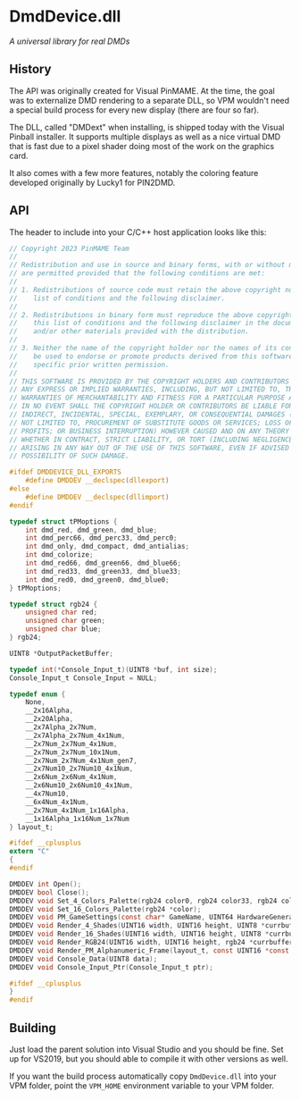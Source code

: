 # DmdDevice.dll

*A universal library for real DMDs*

## History

The API was originally created for Visual PinMAME. At the time, the goal was to
externalize DMD rendering to a separate DLL, so VPM wouldn't need a special
build process for every new display (there are four so far).

The DLL, called "DMDext" when installing, is shipped today with the Visual
Pinball installer. It supports multiple displays as well as a nice virtual
DMD that is fast due to a pixel shader doing most of the work on the graphics
card.

It also comes with a few more features, notably the coloring feature developed
originally by Lucky1 for PIN2DMD.

## API

The header to include into your C/C++ host application looks like this:

```c
// Copyright 2023 PinMAME Team
// 
// Redistribution and use in source and binary forms, with or without modification,
// are permitted provided that the following conditions are met:
// 
// 1. Redistributions of source code must retain the above copyright notice, this
//    list of conditions and the following disclaimer.
// 
// 2. Redistributions in binary form must reproduce the above copyright notice, 
//    this list of conditions and the following disclaimer in the documentation 
//    and/or other materials provided with the distribution.
// 
// 3. Neither the name of the copyright holder nor the names of its contributors may
//    be used to endorse or promote products derived from this software without 
//    specific prior written permission.
// 
// THIS SOFTWARE IS PROVIDED BY THE COPYRIGHT HOLDERS AND CONTRIBUTORS “AS IS” AND 
// ANY EXPRESS OR IMPLIED WARRANTIES, INCLUDING, BUT NOT LIMITED TO, THE IMPLIED 
// WARRANTIES OF MERCHANTABILITY AND FITNESS FOR A PARTICULAR PURPOSE ARE DISCLAIMED.
// IN NO EVENT SHALL THE COPYRIGHT HOLDER OR CONTRIBUTORS BE LIABLE FOR ANY DIRECT, 
// INDIRECT, INCIDENTAL, SPECIAL, EXEMPLARY, OR CONSEQUENTIAL DAMAGES (INCLUDING, BUT
// NOT LIMITED TO, PROCUREMENT OF SUBSTITUTE GOODS OR SERVICES; LOSS OF USE, DATA, OR
// PROFITS; OR BUSINESS INTERRUPTION) HOWEVER CAUSED AND ON ANY THEORY OF LIABILITY, 
// WHETHER IN CONTRACT, STRICT LIABILITY, OR TORT (INCLUDING NEGLIGENCE OR OTHERWISE)
// ARISING IN ANY WAY OUT OF THE USE OF THIS SOFTWARE, EVEN IF ADVISED OF THE 
// POSSIBILITY OF SUCH DAMAGE.

#ifdef DMDDEVICE_DLL_EXPORTS
	#define DMDDEV __declspec(dllexport) 
#else
	#define DMDDEV __declspec(dllimport) 
#endif

typedef struct tPMoptions {
	int dmd_red, dmd_green, dmd_blue;
	int dmd_perc66, dmd_perc33, dmd_perc0;
	int dmd_only, dmd_compact, dmd_antialias;
	int dmd_colorize;
	int dmd_red66, dmd_green66, dmd_blue66;
	int dmd_red33, dmd_green33, dmd_blue33;
	int dmd_red0, dmd_green0, dmd_blue0;
} tPMoptions;

typedef struct rgb24 {
	unsigned char red;
	unsigned char green;
	unsigned char blue;
} rgb24;

UINT8 *OutputPacketBuffer;

typedef int(*Console_Input_t)(UINT8 *buf, int size);
Console_Input_t Console_Input = NULL;

typedef enum { 
	None,
	__2x16Alpha, 
	__2x20Alpha, 
	__2x7Alpha_2x7Num, 
	__2x7Alpha_2x7Num_4x1Num, 
	__2x7Num_2x7Num_4x1Num, 
	__2x7Num_2x7Num_10x1Num, 
	__2x7Num_2x7Num_4x1Num_gen7, 
	__2x7Num10_2x7Num10_4x1Num,
	__2x6Num_2x6Num_4x1Num,
	__2x6Num10_2x6Num10_4x1Num,
	__4x7Num10,
	__6x4Num_4x1Num,
	__2x7Num_4x1Num_1x16Alpha,
	__1x16Alpha_1x16Num_1x7Num
} layout_t;

#ifdef __cplusplus
extern "C"
{
#endif

DMDDEV int Open();
DMDDEV bool Close();
DMDDEV void Set_4_Colors_Palette(rgb24 color0, rgb24 color33, rgb24 color66, rgb24 color100);
DMDDEV void Set_16_Colors_Palette(rgb24 *color);
DMDDEV void PM_GameSettings(const char* GameName, UINT64 HardwareGeneration, const tPMoptions &Options);
DMDDEV void Render_4_Shades(UINT16 width, UINT16 height, UINT8 *currbuffer);
DMDDEV void Render_16_Shades(UINT16 width, UINT16 height, UINT8 *currbuffer);
DMDDEV void Render_RGB24(UINT16 width, UINT16 height, rgb24 *currbuffer);
DMDDEV void Render_PM_Alphanumeric_Frame(layout_t, const UINT16 *const seg_data, const UINT16 *const seg_data2);
DMDDEV void Console_Data(UINT8 data);
DMDDEV void Console_Input_Ptr(Console_Input_t ptr);

#ifdef __cplusplus
}
#endif
```

## Building

Just load the parent solution into Visual Studio and you should be fine. Set up
for VS2019, but you should able to compile it with other versions as well.

If you want the build process automatically copy `DmdDevice.dll` into your VPM
folder, point the `VPM_HOME` environment variable to your VPM folder.
